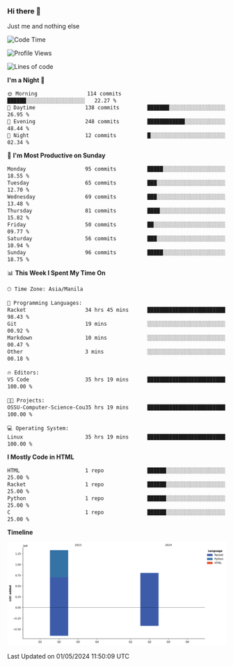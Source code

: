 ### Hi there 👋

Just me and nothing else


<!--START_SECTION:waka-->
![Code Time](http://img.shields.io/badge/Code%20Time-199%20hrs%203%20mins-blue)

![Profile Views](http://img.shields.io/badge/Profile%20Views-5-blue)

![Lines of code](https://img.shields.io/badge/From%20Hello%20World%20I%27ve%20Written-2.1%20million%20lines%20of%20code-blue)

**I'm a Night 🦉** 

```text
🌞 Morning                114 commits         ██████░░░░░░░░░░░░░░░░░░░   22.27 % 
🌆 Daytime                138 commits         ███████░░░░░░░░░░░░░░░░░░   26.95 % 
🌃 Evening                248 commits         ████████████░░░░░░░░░░░░░   48.44 % 
🌙 Night                  12 commits          █░░░░░░░░░░░░░░░░░░░░░░░░   02.34 % 
```
📅 **I'm Most Productive on Sunday** 

```text
Monday                   95 commits          █████░░░░░░░░░░░░░░░░░░░░   18.55 % 
Tuesday                  65 commits          ███░░░░░░░░░░░░░░░░░░░░░░   12.70 % 
Wednesday                69 commits          ███░░░░░░░░░░░░░░░░░░░░░░   13.48 % 
Thursday                 81 commits          ████░░░░░░░░░░░░░░░░░░░░░   15.82 % 
Friday                   50 commits          ██░░░░░░░░░░░░░░░░░░░░░░░   09.77 % 
Saturday                 56 commits          ███░░░░░░░░░░░░░░░░░░░░░░   10.94 % 
Sunday                   96 commits          █████░░░░░░░░░░░░░░░░░░░░   18.75 % 
```


📊 **This Week I Spent My Time On** 

```text
🕑︎ Time Zone: Asia/Manila

💬 Programming Languages: 
Racket                   34 hrs 45 mins      █████████████████████████   98.43 % 
Git                      19 mins             ░░░░░░░░░░░░░░░░░░░░░░░░░   00.92 % 
Markdown                 10 mins             ░░░░░░░░░░░░░░░░░░░░░░░░░   00.47 % 
Other                    3 mins              ░░░░░░░░░░░░░░░░░░░░░░░░░   00.18 % 

🔥 Editors: 
VS Code                  35 hrs 19 mins      █████████████████████████   100.00 % 

🐱‍💻 Projects: 
OSSU-Computer-Science-Cou35 hrs 19 mins      █████████████████████████   100.00 % 

💻 Operating System: 
Linux                    35 hrs 19 mins      █████████████████████████   100.00 % 
```

**I Mostly Code in HTML** 

```text
HTML                     1 repo              ██████░░░░░░░░░░░░░░░░░░░   25.00 % 
Racket                   1 repo              ██████░░░░░░░░░░░░░░░░░░░   25.00 % 
Python                   1 repo              ██████░░░░░░░░░░░░░░░░░░░   25.00 % 
C                        1 repo              ██████░░░░░░░░░░░░░░░░░░░   25.00 % 
```



**Timeline**

![Lines of Code chart](https://raw.githubusercontent.com/brutist/brutist/main/assets/bar_graph.png)


 Last Updated on 01/05/2024 11:50:09 UTC
<!--END_SECTION:waka-->
